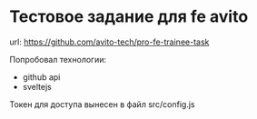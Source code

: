 # Тестовое задание для fe avito

url: https://github.com/avito-tech/pro-fe-trainee-task

Попробовал технологии:

 * github api
 * sveltejs

Токен для доступа вынесен в файл src/config.js

